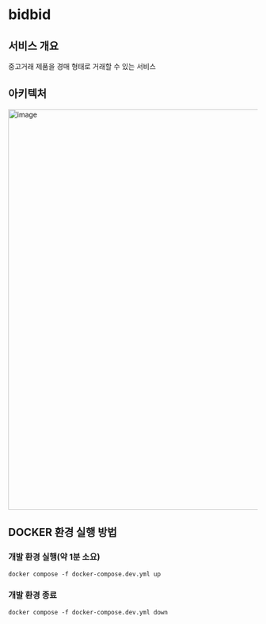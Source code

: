 # bidbid

## 서비스 개요
중고거래 제품을 경매 형태로 거래할 수 있는 서비스

## 아키텍처
<img width="807" alt="image" src="https://user-images.githubusercontent.com/55674648/209267608-b24c0184-28f9-44c1-8993-8d8650395dd6.png">

## DOCKER 환경 실행 방법
### 개발 환경 실행(약 1분 소요)
```docker
docker compose -f docker-compose.dev.yml up
```

### 개발 환경 종료
```docker
docker compose -f docker-compose.dev.yml down
```
